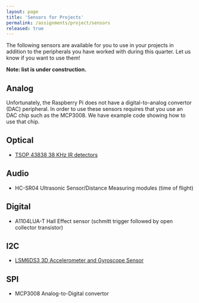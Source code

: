 ```yaml
---
layout: page
title: 'Sensors for Projects'
permalink: /assignments/project/sensors
released: true
---
```


The following sensors are available for you to use in your projects in addition
to the peripherals you have worked with during this quarter. Let us know if
you want to use them!

**Note: list is under construction.**

## Analog

Unfortunately, the Raspberry Pi does not have a digital-to-analog convertor
(DAC) peripheral. In order to use these sensors requires that you use an DAC
chip such as the MCP3008. 
We have example code showing how to use that chip.

<!--
* Rotary potentiomers

* Sliding potentiometers

* Analog joysticks

* Piezo sensors

* AH3503/UGN3503 Ratiometric Linear Hall Effect sensors
(voltage proportional to magnetic field)
-->

## Optical

<!--
* Sharp GP2D12 IR Distance sensors
(voltage proportional to distance)

* [TSAL1600 IR LEDs](http://www.mouser.com/ProductDetail/Vishay-Semiconductors/TSAL6100/?qs=hQ8xas2ojoxzFnfG3K8LcA%3D%3D)

* [LTR-3208E IR Phototransistors](http://www.mouser.com/ProductDetail/Lite-On/LTR-3208E/?qs=CJyu4%2FNIJyr9En4gPmghMw%3D%3D)

* [BPV11 NPN Phototransistors](http://www.mouser.com/ProductDetail/Vishay-Semiconductors/BPV11/?qs=%2Fjqivxn91ccQSntIBLifOQ%3D%3D)

* [BPW77NB NPN Phototransistors](http://www.mouser.com/ProductDetail/Vishay-Semiconductors/BPW77NB/?qs=sGAEpiMZZMs50KUSuyRkpr0bn2hcYGU5%252brfx68goEwU%3d)
-->

* [TSOP 43838 38 KHz IR detectors](https://www.digikey.com/product-detail/en/vishay-semiconductor-opto-division/TSOP34838/751-1386-5-ND/1768188)

<!--
* Photo-interrupters

* HC_SR501 Infrared PIR Motion sensors
-->


## Audio

<!--
* Electret microphones 
-->

* HC-SR04 Ultrasonic Sensor/Distance Measuring modules (time of flight)

## Digital

<!--
* Reed Switches

* Rotary switches

* Rotary encoders
-->

* A1104LUA-T Hall Effect sensor
(schmitt trigger followed by open collector transistor)


## I2C

<!--
* [VL6180X Time-of-Flight Distance Sensors](https://www.pololu.com/product/2489)

* [VL53L0X Time-of-Flight Distance Sensors](https://www.pololu.com/product/2490)

* [AltIMU-10 v3 Gyro, Accelerometer, Compass, and Altimeter (L3GD20H, LSM303D, and LPS331AP Carrier)](https://www.pololu.com/product/2469)
-->

* [LSM6DS3 3D Accelerometer and Gyroscope Sensor](https://www.digikey.com/catalog/en/partgroup/sparkfun-6-degrees-of-freedom-breakout-board-lsm6ds3/58635)


## SPI

<!--
* HC595 SIPO shift registers (for output)

* HC165 PISO shift registers (for input)
-->

* MCP3008 Analog-to-Digital convertor

<!--
* MCP4921 Digital-to-Analog convertor

* MCP4922 Dual Digital-to-Analog convertor

* MCP4162 Digital potentiometer

* DHT22 Temperature-Humidity Sensors (not pure SPI)

* [Arducam 2-Megapixel Cameras](http://www.amazon.com/gp/product/B012UXNDOY)
-->

